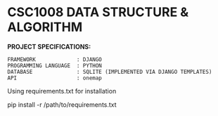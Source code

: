 # CSC1008 DATA STRUCTURE & ALGORITHM

**PROJECT SPECIFICATIONS:**
 <br/>
 ```
 FRAMEWORK             : DJANGO
 PROGRAMMING LANGUAGE  : PYTHON
 DATABASE              : SQLITE (IMPLEMENTED VIA DJANGO TEMPLATES)
 API                   : onemap
 ```

Using requirements.txt for installation

pip install -r /path/to/requirements.txt
